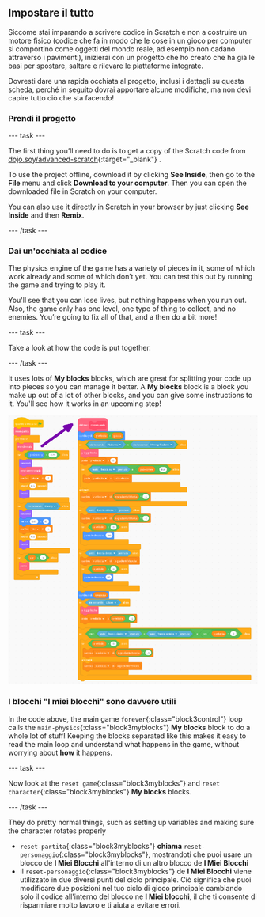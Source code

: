 ## Impostare il tutto

Siccome stai imparando a scrivere codice in Scratch e non a costruire un motore fisico (codice che fa in modo che le cose in un gioco per computer si comportino come oggetti del mondo reale, ad esempio non cadano attraverso i pavimenti), inizierai con un progetto che ho creato che ha già le basi per spostare, saltare e rilevare le piattaforme integrate.

Dovresti dare una rapida occhiata al progetto, inclusi i dettagli su questa scheda, perché in seguito dovrai apportare alcune modifiche, ma non devi capire tutto ciò che sta facendo!

### Prendi il progetto

\--- task \---

The first thing you’ll need to do is to get a copy of the Scratch code from [dojo.soy/advanced-scratch](http://dojo.soy/advanced-scratch){:target="_blank"} .

To use the project offline, download it by clicking **See Inside**, then go to the **File** menu and click **Download to your computer**. Then you can open the downloaded file in Scratch on your computer.

You can also use it directly in Scratch in your browser by just clicking **See Inside** and then **Remix**.

\--- /task \---

### Dai un'occhiata al codice

The physics engine of the game has a variety of pieces in it, some of which work already and some of which don’t yet. You can test this out by running the game and trying to play it.

You'll see that you can lose lives, but nothing happens when you run out. Also, the game only has one level, one type of thing to collect, and no enemies. You’re going to fix all of that, and a then do a bit more!

\--- task \---

Take a look at how the code is put together.

\--- /task \---

It uses lots of **My blocks** blocks, which are great for splitting your code up into pieces so you can manage it better. A **My blocks** block is a block you make up out of a lot of other blocks, and you can give some instructions to it. You'll see how it works in an upcoming step!

![](images/setup2and3.png)

### I blocchi "I miei blocchi" sono davvero utili

In the code above, the main game `forever`{:class="block3control"} loop calls the `main-physics`{:class="block3myblocks"} **My blocks** block to do a whole lot of stuff! Keeping the blocks separated like this makes it easy to read the main loop and understand what happens in the game, without worrying about **how** it happens.

\--- task \---

Now look at the `reset game`{:class="block3myblocks"} and `reset character`{:class="block3myblocks"} **My blocks** blocks.

\--- /task \---

They do pretty normal things, such as setting up variables and making sure the character rotates properly

- `reset-partita`{:class="block3myblocks"} **chiama** `reset-personaggio`{:class="block3myblocks"}, mostrandoti che puoi usare un blocco de **I Miei Blocchi** all'interno di un altro blocco de **I Miei Blocchi**
- Il `reset-personaggio`{:class="block3myblocks"} de **I Miei Blocchi** viene utilizzato in due diversi punti del ciclo principale. Ciò significa che puoi modificare due posizioni nel tuo ciclo di gioco principale cambiando solo il codice all'interno del blocco ne **I Miei blocchi**, il che ti consente di risparmiare molto lavoro e ti aiuta a evitare errori.